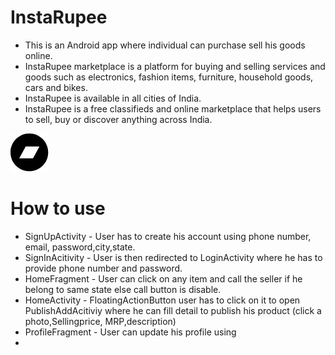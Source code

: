 # InstaRupee
* This is an Android app where individual can purchase sell his goods online.
* InstaRupee marketplace is a platform for buying and selling services and goods such as electronics, fashion items, furniture, household goods, cars and bikes.
* InstaRupee is available in all cities of India.
* InstaRupee is a free classifieds and online marketplace that helps users to sell, buy or discover anything across India.

<img src="app/src/main/res/drawable/logo.png">

# How to use
* SignUpActivity - User has to create his account using phone number, email, password,city,state.
* SignInAcitivity - User is then redirected to LoginActivity where he has to provide phone number and password.
* HomeFragment - User can click on any item and call the seller if he belong to same state else call button is disable.
* HomeActivity - FloatingActionButton user has to click on it to open PublishAddAcitiviy where he can fill detail to publish his product (click a photo,Sellingprice,
MRP,description)
* ProfileFragment - User can update his profile using
* 
